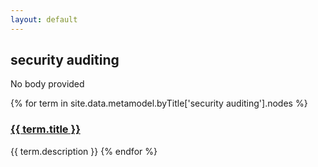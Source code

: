 ```yaml
---
layout: default
---
```

<style>
.initial-content {
  padding-left:5%;
  padding-right:25px;
}
</style>

## security auditing

No body provided

{% for term in site.data.metamodel.byTitle['security auditing'].nodes %}
### <a href='/_pages/embed?t={{ term.title }}'>{{ term.title }}</a>

{{ term.description }}
{% endfor %}
